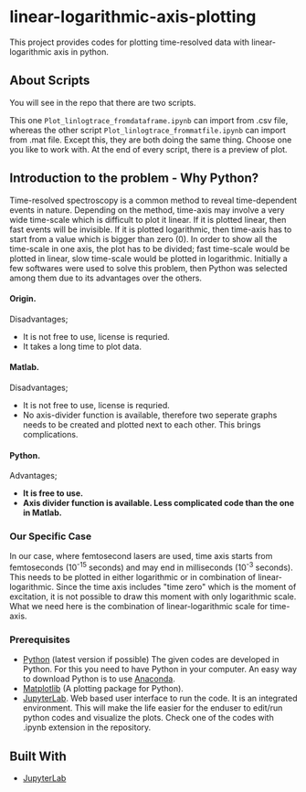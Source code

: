 # linear-logarithmic-axis-plotting

This project provides codes for plotting time-resolved data with linear-logarithmic axis in python. 

## About Scripts

You will see in the repo that there are two scripts. 

This one `Plot_linlogtrace_fromdataframe.ipynb` can import from .csv file, whereas the other script `Plot_linlogtrace_frommatfile.ipynb` can import from .mat file. Except this, they are both doing the same thing. Choose one you like to work with. At the end of every script, there is a preview of plot. 

## Introduction to the problem - Why Python?

Time-resolved spectroscopy is a common method to reveal time-dependent events in nature. Depending on the method, time-axis may involve a very wide time-scale which is difficult to plot it linear. If it is plotted linear, then fast events will be invisible. If it is plotted logarithmic, then time-axis has to start from a value which is bigger than zero (0). In order to show all the time-scale in one axis, the plot has to be divided; fast time-scale would be plotted in linear, slow time-scale would be plotted in logarithmic. Initially a few softwares were used to solve this problem, then Python was selected among them due to its advantages over the others.

#### Origin. 

Disadvantages; 
  - It is not free to use, license is requried. 
  - It takes a long time to plot data. 

#### Matlab. 
 
Disadvantages; 
  - It is not free to use, license is requried.
  - No axis-divider function is available, therefore two seperate graphs needs to be created and plotted next to each other. This brings complications.

#### Python.
 
Advantages; 
  - **It is free to use.**
  - **Axis divider function is available. Less complicated code than the one in Matlab.**

### Our Specific Case

In our case, where femtosecond lasers are used, time axis starts from femtoseconds (10<sup>-15</sup> seconds) and may end in milliseconds (10<sup>-3</sup> seconds). This needs to be plotted in either logarithmic or in combination of linear-logarithmic. Since the time axis includes "time zero" which is the moment of excitation, it is not possible to draw this moment with only logarithmic scale. What we need here is the combination of linear-logarithmic scale for time-axis. 

### Prerequisites

* [Python](https://www.python.org/) (latest version if possible)
The given codes are developed in Python. For this you need to have Python in your computer. An easy way to download Python is to use [Anaconda](https://www.anaconda.com).
* [Matplotlib](https://matplotlib.org) (A plotting package for Python).
* [JupyterLab](https://jupyterlab.readthedocs.io/en/latest/). Web based user interface to run the code. It is an integrated environment. This will make the life easier for the enduser to edit/run python codes and visualize the plots. Check one of the codes with .ipynb extension in the repository. 

## Built With

* [JupyterLab](https://jupyterlab.readthedocs.io/en/latest/)
